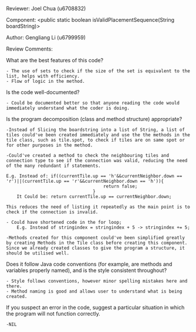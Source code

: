 Reviewer: Joel Chua (u6708832)

Component: <public static boolean isValidPlacementSequence(String boardString)>

Author: Gengliang Li (u6799959)

Review Comments:

What are the best features of this code?

    - The use of sets to check if the size of the set is equivalent to the list, helps with efficiency.
    - Flow of logic in the method.
    

Is the code well-documented?

    - Could be documented better so that anyone reading the code would immediately understand what the coder is doing.

Is the program decomposition (class and method structure) appropriate?

    -Instead of Slicing the boardstring into a list of String, a list of tiles could've been created immediately and use the the methods in the tile class, such as tile.spot, to check if tiles are on same spot or for other purposes in the method.

    -Could've created a method to check the neighbouring tiles and connection type to see if the connection was valid, reducing the need of the many redundant if statements.
    
    E.g. Instead of: if((currentTile.up == 'h'&&currentNeighbor.down == 'r')||(currentTile.up == 'r'&&currentNeighbor.down == 'h')){
                                         return false;
                                     }
        It Could be: return currentTile.up == currentNeighbor.down;
        
    This reduces the need of listing it repeatedly as the main point is to check if the connection is invalid.
    
    - Could have shortened code in the for loop; 
        E.g. Instead of stringindex = stringindex + 5 -> stringindex += 5; 
        
    -Methods created for this component could've been simplified greatly by creating Methods in the Tile class before creating this component. Since we already created classes to give the program a structure, it should be utilised well.
     
Does it follow Java code conventions (for example, are methods and variables properly named), and is the style consistent throughout?

    - Style follows conventions, however minor spelling mistakes here and there.
    - Method naming is good and allows user to understand what is being created.
      

If you suspect an error in the code, suggest a particular situation in which the program will not function correctly.

    -NIL


